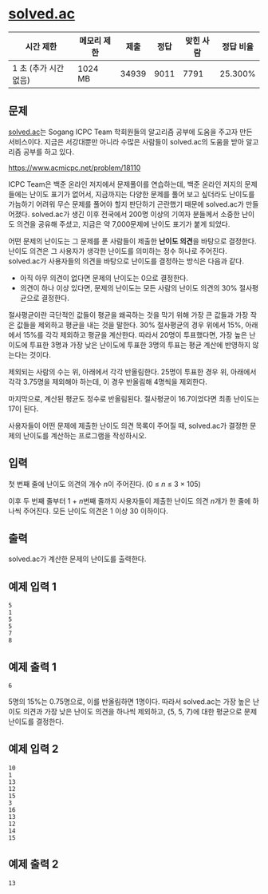 

# [solved.ac](https://www.acmicpc.net/problem/18110)

| 시간 제한 | 메모리 제한 | 제출 | 정답 | 맞힌 사람 | 정답 비율 |
| --- | --- | --- | --- | --- | --- |
| 1 초 (추가 시간 없음) | 1024 MB | 34939 | 9011 | 7791 | 25.300% |

## 문제

[solved.ac](http://solved.ac/)는 Sogang ICPC Team 학회원들의 알고리즘 공부에 도움을 주고자 만든 서비스이다. 지금은 서강대뿐만 아니라 수많은 사람들이 solved.ac의 도움을 받아 알고리즘 공부를 하고 있다.

https://www.acmicpc.net/problem/18110

ICPC Team은 백준 온라인 저지에서 문제풀이를 연습하는데, 백준 온라인 저지의 문제들에는 난이도 표기가 없어서, 지금까지는 다양한 문제를 풀어 보고 싶더라도 난이도를 가늠하기 어려워 무슨 문제를 풀어야 할지 판단하기 곤란했기 때문에 solved.ac가 만들어졌다. solved.ac가 생긴 이후 전국에서 200명 이상의 기여자 분들께서 소중한 난이도 의견을 공유해 주셨고, 지금은 약 7,000문제에 난이도 표기가 붙게 되었다.

어떤 문제의 난이도는 그 문제를 푼 사람들이 제출한 **난이도 의견**을 바탕으로 결정한다. 난이도 의견은 그 사용자가 생각한 난이도를 의미하는 정수 하나로 주어진다. solved.ac가 사용자들의 의견을 바탕으로 난이도를 결정하는 방식은 다음과 같다.

- 아직 아무 의견이 없다면 문제의 난이도는 0으로 결정한다.
- 의견이 하나 이상 있다면, 문제의 난이도는 모든 사람의 난이도 의견의 30% 절사평균으로 결정한다.

절사평균이란 극단적인 값들이 평균을 왜곡하는 것을 막기 위해 가장 큰 값들과 가장 작은 값들을 제외하고 평균을 내는 것을 말한다. 30% 절사평균의 경우 위에서 15%, 아래에서 15%를 각각 제외하고 평균을 계산한다. 따라서 20명이 투표했다면, 가장 높은 난이도에 투표한 3명과 가장 낮은 난이도에 투표한 3명의 투표는 평균 계산에 반영하지 않는다는 것이다.

제외되는 사람의 수는 위, 아래에서 각각 반올림한다. 25명이 투표한 경우 위, 아래에서 각각 3.75명을 제외해야 하는데, 이 경우 반올림해 4명씩을 제외한다.

마지막으로, 계산된 평균도 정수로 반올림된다. 절사평균이 16.7이었다면 최종 난이도는 17이 된다.

사용자들이 어떤 문제에 제출한 난이도 의견 목록이 주어질 때, solved.ac가 결정한 문제의 난이도를 계산하는 프로그램을 작성하시오.

## 입력

첫 번째 줄에 난이도 의견의 개수 *n*이 주어진다. (0 ≤ *n* ≤ 3 × 105)

이후 두 번째 줄부터 1 + *n*번째 줄까지 사용자들이 제출한 난이도 의견 *n*개가 한 줄에 하나씩 주어진다. 모든 난이도 의견은 1 이상 30 이하이다.

## 출력

solved.ac가 계산한 문제의 난이도를 출력한다.

## 예제 입력 1

```
5
1
5
5
7
8

```

## 예제 출력 1

```
6

```

5명의 15%는 0.75명으로, 이를 반올림하면 1명이다. 따라서 solved.ac는 가장 높은 난이도 의견과 가장 낮은 난이도 의견을 하나씩 제외하고, {5, 5, 7}에 대한 평균으로 문제 난이도를 결정한다.

## 예제 입력 2

```
10
1
13
12
15
3
16
13
12
14
15

```

## 예제 출력 2

```
13
```
